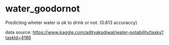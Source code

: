# water_goodornot
Predicting wheter water is ok to drink or not. (0.813 accuraccy)

data source: https://www.kaggle.com/adityakadiwal/water-potability/tasks?taskId=4186
